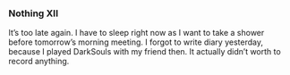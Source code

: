 ### Nothing XII
It’s too late again. I have to sleep right now as I want to take a shower before tomorrow’s morning meeting. I forgot to write diary yesterday, because I played DarkSouls with my friend then. It actually didn’t worth to record anything.
